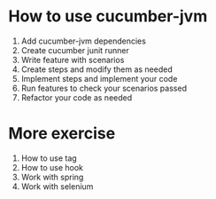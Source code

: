 # How to use cucumber-jvm
1. Add cucumber-jvm dependencies
2. Create cucumber junit runner
3. Write feature with scenarios
4. Create steps and modify them as needed
5. Implement steps and implement your code
6. Run features to check your scenarios passed
8. Refactor your code as needed


# More exercise
1. How to use tag
2. How to use hook
3. Work with spring
4. Work with selenium